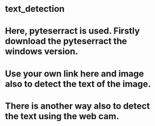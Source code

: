 # text_detection
# Here, pyteserract is used. Firstly download the pyteserract the windows version. 
# Use your own link here and image also to detect the text of the image.
# There is another way also to detect the text using the web cam.
